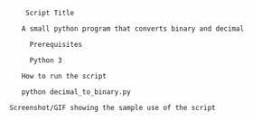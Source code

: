 
            Script Title
            
           A small python program that converts binary and decimal

             Prerequisites
             
             Python 3
             
           How to run the script
           
           python decimal_to_binary.py

        Screenshot/GIF showing the sample use of the script
